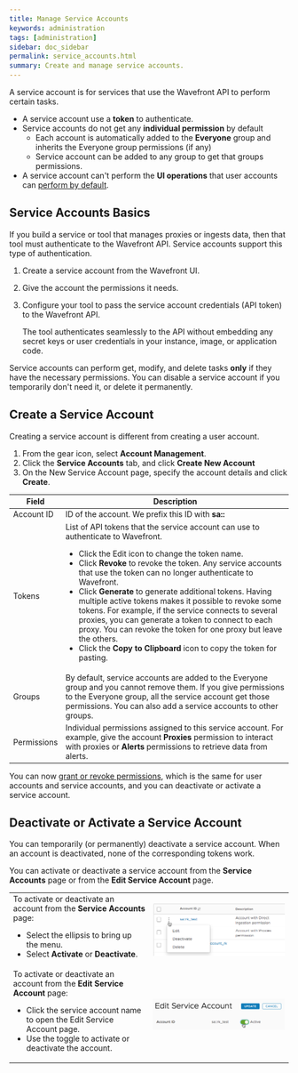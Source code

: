 ```yaml
---
title: Manage Service Accounts
keywords: administration
tags: [administration]
sidebar: doc_sidebar
permalink: service_accounts.html
summary: Create and manage service accounts.
---
```


A service account is for services that use the Wavefront API to perform certain tasks.
* A service account use a **token** to authenticate.
* Service accounts do not get any **individual permission** by default
  - Each account is automatically added to the **Everyone**  group and inherits the Everyone group permissions (if any)
  - Service account can be added to any group to get that groups permissions.
* A service account can't perform the **UI operations** that user accounts can [perform by default](user_accounts.html#what-can-a-new-user-do).

## Service Accounts Basics

If you build a service or tool that manages proxies or ingests data, then that tool must authenticate to the Wavefront API. Service accounts support this type of authentication.
1. Create a service account from the Wavefront UI.
2. Give the account the permissions it needs.
2. Configure your tool to pass the service account credentials (API token) to the Wavefront API.

   The tool authenticates seamlessly to the API without embedding any secret keys or user credentials in your instance, image, or application code.

Service accounts can perform get, modify, and delete tasks **only** if they have the necessary permissions. You can disable a service account if you temporarily don't need it, or delete it permanently.

## Create a Service Account

Creating a service account is different from creating a user account.

1. From the gear icon, select **Account Management**.
2. Click the **Service Accounts** tab, and click **Create New Account**
3. On the New Service Account page, specify the account details and click **Create**.

<table style="width: 100%;">
<tbody>
<thead>
<tr><th width="15%">Field</th><th width="85%">Description</th></tr>
</thead>
<tr>
<td>
Account ID</td>
<td>ID of the account. We prefix this ID with <strong>sa::</strong></td>
</tr>
<tr>
<td>
Tokens</td>
<td>List of API tokens that the service account can use to authenticate to Wavefront.
<ul><li>Click the Edit icon to change the token name. </li>
<li>Click <strong>Revoke</strong> to revoke the token. Any service accounts that use the token can no longer authenticate to Wavefront. </li>
<li>Click <strong>Generate</strong> to generate additional tokens. Having multiple active tokens makes it possible to revoke some tokens. For example, if the service connects to several proxies, you can generate a token to connect to each proxy. You can revoke the token for one proxy but leave the others. </li>
<li>Click the <strong>Copy to Clipboard</strong> icon to copy the token for pasting.</li>
</ul></td>
</tr>
<tr>
<td>
Groups</td>
<td>By default, service accounts are added to the Everyone group and you cannot remove them. If you give permissions to the Everyone group, all the service account get those permissions. You can also add a service accounts to other groups. </td></tr>
<tr>
<td>
Permissions</td>
<td>Individual permissions assigned to this service account. For example, give the account <strong>Proxies</strong> permission to interact with proxies or <strong>Alerts</strong> permissions to retrieve data from alerts. </td>
</tr>
</tbody>
</table>

You can now [grant or revoke permissions](users_groups.html#grant-or-revoke-account-permissions), which is the same for user accounts and service accounts, and you can deactivate or activate a service account. 


## Deactivate or Activate a Service Account

You can temporarily (or permanently) deactivate a service account. When an account is deactivated, none of the corresponding tokens work.

You can activate or deactivate a service account from the **Service Accounts** page or from the **Edit Service Account** page.

<table style="width: 100%;">
<tbody>
<tr>
<td width="50%">
To activate or deactivate an account from the <strong>Service Accounts</strong> page:
<ul><li>Select the ellipsis to bring up the menu. </li>
<li>Select <strong>Activate</strong> or <strong>Deactivate</strong>.</li>
</ul></td>
<td width="50%"><img src="/images/sa_deactivate_multi.png" alt="deactivate or activate a service account"/></td>
</tr>
<tr>
<td width="50%">
To activate or deactivate an account from the <strong>Edit Service Account</strong> page:
<ul><li>Click the service account name to open the Edit Service Account page. </li>
<li>Use the toggle to activate or deactivate the account.</li>
</ul></td>
<td width="50%"><img src="/images/sa_deactivate.png" alt="deactivate or activate a service account"/></td>
</tr>
</tbody>
</table>

